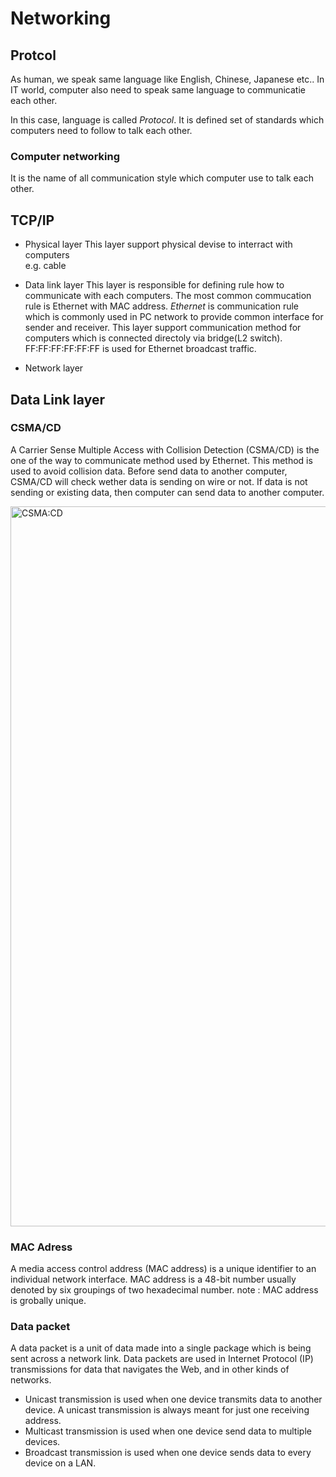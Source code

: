 # Networking

## Protcol
As human, we speak same language like English, Chinese, Japanese etc..
In IT world, computer also need to speak same language to communicatie each other.

In this case, language is called *Protocol*.
It is defined set of standards which computers need to follow to talk each other.


### Computer networking
It is the name of all communication style which computer use to talk each other.


## TCP/IP
* Physical layer
  This layer support physical devise to interract with computers<br>
  e.g. cable

* Data link layer
  This layer is responsible for defining rule how to communicate with each computers.
  The most common commucation rule is Ethernet with MAC address.
  *Ethernet* is communication rule which is commonly used in PC network to provide common interface for sender and receiver.
  This layer support communication method for computers which is connected directoly via bridge(L2 switch).
  FF:FF:FF:FF:FF:FF is used for Ethernet broadcast traffic.


* Network layer



## Data Link layer
### CSMA/CD
A Carrier Sense Multiple Access with Collision Detection (CSMA/CD) is the one of the way to communicate method used by Ethernet. 
This method is used to avoid collision data. Before send data to another computer, CSMA/CD will check wether data is sending on wire or not. 
If data is not sending or existing data, then computer can send data to another computer. 

<img width="1152" alt="CSMA:CD" src="https://user-images.githubusercontent.com/75428655/206595146-b7b27bac-f8dc-4798-9683-a2c3367c2be0.png">




### MAC Adress
A media access control address (MAC address) is a unique identifier to an individual network interface. MAC address is a 48-bit number usually denoted by six groupings of two hexadecimal number. 
note : MAC address is grobally unique. 

### Data packet
A data packet is a unit of data made into a single package which is being sent across a network link.
Data packets are used in Internet Protocol (IP) transmissions for data that navigates the Web, and in other kinds of networks.


* Unicast transmission is used when one device transmits data to another device. A unicast transmission is always meant for just one receiving address.
* Multicast transmission is used when one device send data to multiple devices. 
* Broadcast transmission is used when one device sends data to every device on a LAN. 
